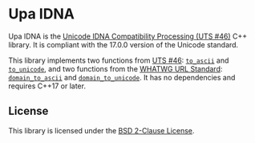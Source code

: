 # Upa IDNA

Upa IDNA is the [Unicode IDNA Compatibility Processing (UTS #46)](https://www.unicode.org/reports/tr46/) C++ library. It is compliant with the 17.0.0 version of the Unicode standard.

This library implements two functions from [UTS #46](https://www.unicode.org/reports/tr46/): [`to_ascii`](https://www.unicode.org/reports/tr46/#ToASCII) and [`to_unicode`](https://www.unicode.org/reports/tr46/#ToUnicode), and two functions from the [WHATWG URL Standard](https://url.spec.whatwg.org/): [`domain_to_ascii`](https://url.spec.whatwg.org/#concept-domain-to-ascii) and [`domain_to_unicode`](https://url.spec.whatwg.org/#concept-domain-to-unicode). It has no dependencies and requires C++17 or later.

## License

This library is licensed under the [BSD 2-Clause License](https://opensource.org/license/bsd-2-clause/).
